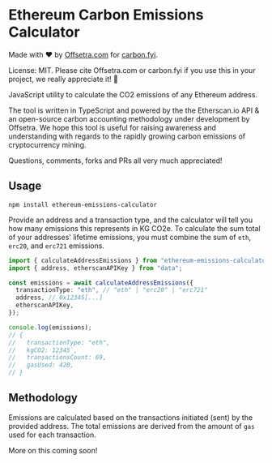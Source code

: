 # Ethereum Carbon Emissions Calculator

Made with ♥ by [Offsetra.com](https://offsetra.com/about) for [carbon.fyi](https://carbon.fyi).

License: MIT. Please cite Offsetra.com or carbon.fyi if you use this in your project, we really appreciate it! 🙏

JavaScript utility to calculate the CO2 emissions of any Ethereum address.

The tool is written in TypeScript and powered by the the Etherscan.io API & an open-source carbon accounting methodology under development by Offsetra.
We hope this tool is useful for raising awareness and understanding with regards to the rapidly growing carbon emissions of cryptocurrency mining.

Questions, comments, forks and PRs all very much appreciated!



## Usage

```
npm install ethereum-emissions-calculator
```

Provide an address and a transaction type, and the calculator will tell you how many emissions this represents in KG CO2e.
To calculate the sum total of your addresses' lifetime emissions, you must combine the sum of `eth`, `erc20`, and `erc721` emissions.

```typescript
import { calculateAddressEmissions } from "ethereum-emissions-calculator";
import { address, etherscanAPIKey } from "data";

const emissions = await calculateAddressEmissions({
  transactionType: "eth", // "eth" | "erc20" | "erc721"
  address, // 0x12345[...]
  etherscanAPIKey,
});

console.log(emissions);
// {
//   transactionType: "eth",
//   kgCO2: 12345`,
//   transactionsCount: 69,
//   gasUsed: 420,
// }
```

## Methodology

Emissions are calculated based on the transactions initiated (sent) by the provided address.
The total emissions are derived from the amount of `gas` used for each transaction.

More on this coming soon!
